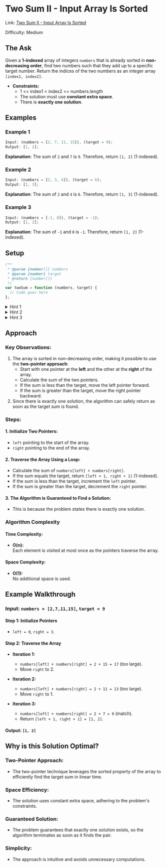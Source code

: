# Two Sum II - Input Array Is Sorted

Link: [Two Sum II - Input Array Is Sorted](https://leetcode.com/problems/two-sum-ii-input-array-is-sorted/description/?envType=study-plan-v2&envId=top-interview-150)

Difficulty: Medium

## The Ask

Given a **1-indexed** array of integers `numbers` that is already sorted in **non-decreasing order**, find two numbers such that they add up to a specific target number. Return the indices of the two numbers as an integer array `[index1, index2]`.

- **Constraints:**
  - 1 <= index1 < index2 <= numbers.length
  - The solution must use **constant extra space**.
  - There is **exactly one solution**.

## Examples

### Example 1

```javascript
Input: (numbers = [2, 7, 11, 15]), (target = 9);
Output: [1, 2];
```

**Explanation**:
The sum of `2` and `7` is `9`. Therefore, return `[1, 2]` (1-indexed).

### Example 2

```javascript
Input: (numbers = [2, 3, 4]), (target = 6);
Output: [1, 3];
```

**Explanation**:
The sum of `2` and `4` is `6`. Therefore, return `[1, 3]` (1-indexed).

### Example 3

```javascript
Input: (numbers = [-1, 0]), (target = -1);
Output: [1, 2];
```

**Explanation**:
The sum of `-1` and `0` is `-1`. Therefore, return `[1, 2]` (1-indexed).

## Setup

```javascript
/**
 * @param {number[]} numbers
 * @param {number} target
 * @return {number[]}
 */
var twoSum = function (numbers, target) {
  // Code goes here
};
```

<details> <summary>Hint 1</summary> Use the **two-pointer approach** to traverse the sorted array efficiently. </details> <details> <summary>Hint 2</summary> Adjust the left and right pointers based on whether the current sum is less than or greater than the target. </details> <details> <summary>Hint 3</summary> If the current sum equals the target, return the indices adjusted for 1-based indexing. </details>

## Approach

### Key Observations:

1. The array is sorted in non-decreasing order, making it possible to use the **two-pointer approach**:
   - Start with one pointer at the **left** and the other at the **right** of the array.
   - Calculate the sum of the two pointers.
   - If the sum is less than the target, move the left pointer forward.
   - If the sum is greater than the target, move the right pointer backward.
2. Since there is exactly one solution, the algorithm can safely return as soon as the target sum is found.

### Steps:

#### 1. Initialize Two Pointers:

- `left` pointing to the start of the array.
- `right` pointing to the end of the array.

#### 2. Traverse the Array Using a Loop:

- Calculate the sum of `numbers[left] + numbers[right]`.
- If the sum equals the target, return `[left + 1, right + 1]` (1-indexed).
- If the sum is less than the target, increment the `left` pointer.
- If the sum is greater than the target, decrement the `right` pointer.

#### 3. The Algorithm is Guaranteed to Find a Solution:

- This is because the problem states there is exactly one solution.

### Algorithm Complexity

#### Time Complexity:

- **O(n):**  
  Each element is visited at most once as the pointers traverse the array.

#### Space Complexity:

- **O(1):**  
  No additional space is used.

## Example Walkthrough

### Input: `numbers = [2,7,11,15]`, `target = 9`

#### Step 1: Initialize Pointers

- `left = 0`, `right = 3`.

#### Step 2: Traverse the Array

- **Iteration 1:**

  - `numbers[left] + numbers[right] = 2 + 15 = 17` (too large).
  - Move `right` to 2.

- **Iteration 2:**

  - `numbers[left] + numbers[right] = 2 + 11 = 13` (too large).
  - Move `right` to 1.

- **Iteration 3:**
  - `numbers[left] + numbers[right] = 2 + 7 = 9` (match).
  - Return `[left + 1, right + 1] = [1, 2]`.

#### Output: `[1, 2]`

## Why is this Solution Optimal?

### Two-Pointer Approach:

- The two-pointer technique leverages the sorted property of the array to efficiently find the target sum in linear time.

### Space Efficiency:

- The solution uses constant extra space, adhering to the problem's constraints.

### Guaranteed Solution:

- The problem guarantees that exactly one solution exists, so the algorithm terminates as soon as it finds the pair.

### Simplicity:

- The approach is intuitive and avoids unnecessary computations.
